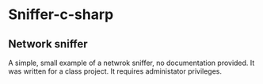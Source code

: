 Sniffer-c-sharp
===============

Network sniffer
---------------

A simple, small example of a netwrok sniffer, no documentation provided. It was written for a class project. It requires administator privileges. 

